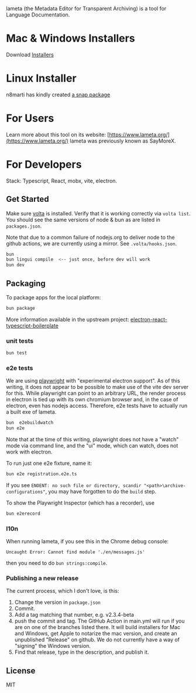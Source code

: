 lameta (the Metadata Editor for Transparent Archiving) is a tool for Language Documentation.

# Mac & Windows Installers

Download [Installers](https://github.com/onset/lameta/releases)

# Linux Installer

n8marti has kindly created [a snap package](https://github.com/wasta-linux/lameta-snap)

# For Users

Learn more about this tool on its website: [https://www.lameta.org/](https://www.lameta.org/)
lameta was previously known as SayMoreX.

# For Developers

Stack: Typescript, React, mobx, vite, electron.

## Get Started

Make sure [volta](https://github.com/volta-cli/volta) is installed. Verify that it is working correctly via `volta list`. You should see the same versions of node & bun as are listed in `packages.json`.

Note that due to a common failure of nodejs.org to deliver node to the github actions, we are currently using a mirror. See `.volta/hooks.json`.

```bash
bun
bun lingui compile  <-- just once, before dev will work
bun dev
```

## Packaging

To package apps for the local platform:

```bash
bun package
```

More information available in the upstream project:
[electron-react-typescript-boilerplate](https://github.com/iRath96/electron-react-typescript-boilerplate)

### unit tests

```bash
bun test
```

### e2e tests

We are using [playwright](https://playwright.dev/) with "experimental electron support". As of this writing, it does not appear to be possible to make use of the vite dev server for this. While playwright can point to an
arbitrary URL, the render process in electron is tied up with its own chromium browser and, in the case of electron, even has nodejs access. Therefore, e2e tests have to actually
run a built exe of lameta.

```bash
bun  e2ebuildwatch
bun e2e
```

Note that at the time of this writing, playwright does not have a "watch" mode via command line, and the "ui" mode, which can watch, does not work with electron.

To run just one e2e fixture, name it:

```bash
bun e2e registration.e2e.ts
```

If you see `ENOENT: no such file or directory, scandir "<path>\archive-configurations"`, you may have forgotten to do the `build` step.

To show the Playwright Inspector (which has a recorder), use

```bash
bun e2erecord
```

### l10n

When running lameta, if you see this in the Chrome debug console:

`Uncaught Error: Cannot find module './en/messages.js'`

then you need to do `bun strings:compile`.

### Publishing a new release

The current process, which I don't love, is this:

1. Change the version in `package.json`
2. Commit.
3. Add a tag matching that number, e.g. v2.3.4-beta
4. push the commit and tag. The GitHub Action in main.yml will run if you are on one of the branches listed there. It will build installers for Mac and Windows, get Apple to notarize the mac version, and create an unpublished "Release" on github. We do not currently have a way of "signing" the Windows version.
5. Find that release, type in the description, and publish it.

## License

MIT
